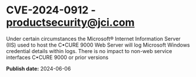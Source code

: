 # CVE-2024-0912 - productsecurity@jci.com

Under certain circumstances the Microsoft® Internet Information Server (IIS) used to host the C•CURE 9000 Web Server will log Microsoft Windows credential details within logs. There is no impact to non-web service interfaces C•CURE 9000 or prior versions

**Publish date:** 2024-06-06
